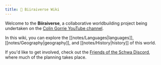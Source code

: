 ```yaml
---
title: 🦉 Biiraiverse Wiki
---
```


Welcome to the **Biiraiverse**, a collaborative worldbuilding project being undertaken on the [Colin Gorrie YouTube channel](https://youtube.com/colingorrie).

In this wiki, you can explore the [[notes/Languages|languages]], [[notes/Geography|geography]], and [[notes/History|history]] of this world.

If you'd like to get involved, check out the [Friends of the Schwa Discord](https://discord.gg/chCmQgE99a), where much of the planning takes place.
